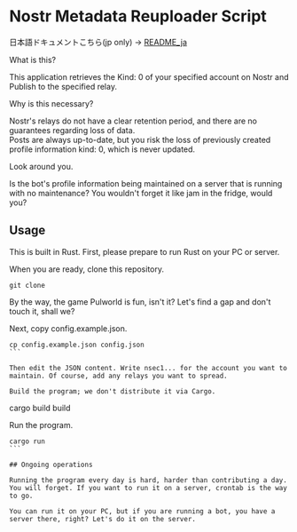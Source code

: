 # Nostr Metadata Reuploader Script

日本語ドキュメントこちら(jp only) -> [README_ja](./README_ja.md)

What is this?

This application retrieves the Kind: 0 of your specified account on Nostr and Publish to the specified relay.  

Why is this necessary?

Nostr's relays do not have a clear retention period, and there are no guarantees regarding loss of data.  
Posts are always up-to-date, but you risk the loss of previously created profile information kind: 0, which is never updated.

Look around you.

Is the bot's profile information being maintained on a server that is running with no maintenance? You wouldn't forget it like jam in the fridge, would you?

## Usage

This is built in Rust. First, please prepare to run Rust on your PC or server.

When you are ready, clone this repository.

```` git clone
git clone 
````

By the way, the game Pulworld is fun, isn't it? Let's find a gap and don't touch it, shall we?

Next, copy config.example.json.

````
cp config.example.json config.json
```

Then edit the JSON content. Write nsec1... for the account you want to maintain. Of course, add any relays you want to spread.

Build the program; we don't distribute it via Cargo.

````
cargo build
build

Run the program.

````
cargo run
```

## Ongoing operations

Running the program every day is hard, harder than contributing a day. You will forget. If you want to run it on a server, crontab is the way to go.

You can run it on your PC, but if you are running a bot, you have a server there, right? Let's do it on the server.